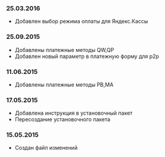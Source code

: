 ### 25.03.2016
* Добавлен выбор режима оплаты для Яндекс.Кассы

### 25.09.2015
* Добавлены платежные методы QW,QP
* Добавлен новый параметр в платежную форму для p2p

### 11.06.2015
* Добавлены платежные методы PB,MA

### 17.05.2015
* Добавлена инструкция в установочный пакет
* Пересоздание установочного пакета

### 15.05.2015
* Создан файл изменений
